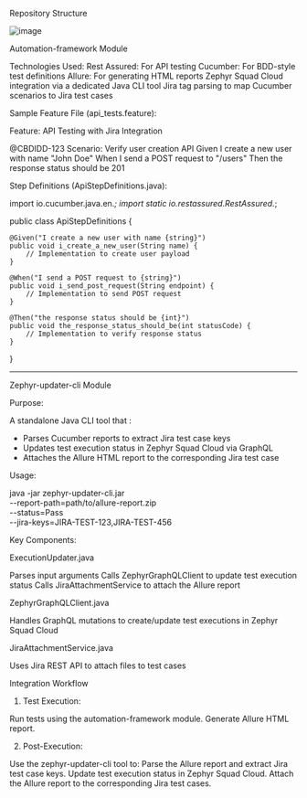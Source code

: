 Repository Structure

![image](https://github.com/user-attachments/assets/7f544a7a-f30f-4b9b-be1d-fec9cb00b526)

Automation-framework Module

Technologies Used:
Rest Assured: For API testing
Cucumber: For BDD-style test definitions
Allure: For generating HTML reports
Zephyr Squad Cloud integration via a dedicated Java CLI tool
Jira tag parsing to map Cucumber scenarios to Jira test cases



Sample Feature File (api_tests.feature):

Feature: API Testing with Jira Integration

  @CBDIDD-123
  Scenario: Verify user creation API
    Given I create a new user with name "John Doe"
    When I send a POST request to "/users"
    Then the response status should be 201

Step Definitions (ApiStepDefinitions.java):

import io.cucumber.java.en.*;
import static io.restassured.RestAssured.*;

public class ApiStepDefinitions {

    @Given("I create a new user with name {string}")
    public void i_create_a_new_user(String name) {
        // Implementation to create user payload
    }

    @When("I send a POST request to {string}")
    public void i_send_post_request(String endpoint) {
        // Implementation to send POST request
    }

    @Then("the response status should be {int}")
    public void the_response_status_should_be(int statusCode) {
        // Implementation to verify response status
    }
}


---

 Zephyr-updater-cli Module

Purpose:

A standalone Java CLI tool that :
- Parses Cucumber reports to extract Jira test case keys
- Updates test execution status in Zephyr Squad Cloud via GraphQL
- Attaches the Allure HTML report to the corresponding Jira test case

Usage:

java -jar zephyr-updater-cli.jar \
  --report-path=path/to/allure-report.zip \
  --status=Pass \
  --jira-keys=JIRA-TEST-123,JIRA-TEST-456

Key Components:

ExecutionUpdater.java

Parses input arguments
Calls ZephyrGraphQLClient to update test execution status
Calls JiraAttachmentService to attach the Allure report


ZephyrGraphQLClient.java

Handles GraphQL mutations to create/update test executions in Zephyr Squad Cloud


JiraAttachmentService.java

Uses Jira REST API to attach files to test cases


Integration Workflow

1. Test Execution:

Run tests using the automation-framework module.
Generate Allure HTML report.


2. Post-Execution:

Use the zephyr-updater-cli tool to:
Parse the Allure report and extract Jira test case keys.
Update test execution status in Zephyr Squad Cloud.
Attach the Allure report to the corresponding Jira test cases.

